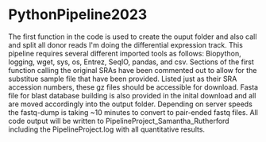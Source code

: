 # PythonPipeline2023
The first function in the code is used to create the ouput folder and also call and split all donor reads
I'm doing the differential expression track.
This pipeline requires several different imported tools as follows:
Biopython, logging, wget, sys, os, Entrez, SeqIO, pandas, and csv.
Sections of the first function calling the original SRAs have been commented out to allow
for the substitue sample file that have been provided. 
Listed just as their SRA accession numbers, these gz files should be accessible for download.
Fasta file for blast database building is also provided in the inital download and all are
moved accordingly into the output folder.
Depending on server speeds the fastq-dump is taking ~10 minutes to convert to pair-ended 
fastq files.
All code output will be written to PipelineProject_Samantha_Rutherford including the 
PipelineProject.log with all quantitative results.

